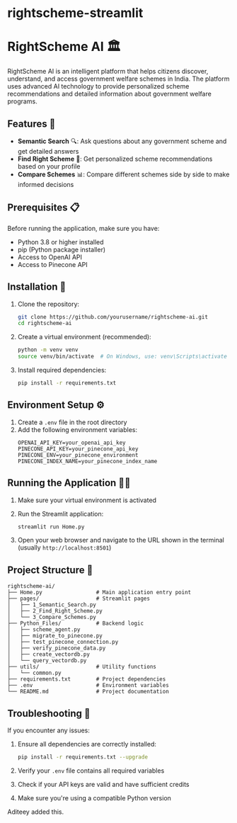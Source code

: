 # rightscheme-streamlit

# RightScheme AI 🏛️

RightScheme AI is an intelligent platform that helps citizens discover, understand, and access government welfare schemes in India. The platform uses advanced AI technology to provide personalized scheme recommendations and detailed information about government welfare programs.

## Features 🌟

- **Semantic Search** 🔍: Ask questions about any government scheme and get detailed answers
- **Find Right Scheme** 🎯: Get personalized scheme recommendations based on your profile
- **Compare Schemes** 📊: Compare different schemes side by side to make informed decisions

## Prerequisites 📋

Before running the application, make sure you have:

- Python 3.8 or higher installed
- pip (Python package installer)
- Access to OpenAI API
- Access to Pinecone API

## Installation 🚀

1. Clone the repository:
   ```bash
   git clone https://github.com/yourusername/rightscheme-ai.git
   cd rightscheme-ai
   ```

2. Create a virtual environment (recommended):
   ```bash
   python -m venv venv
   source venv/bin/activate  # On Windows, use: venv\Scripts\activate
   ```

3. Install required dependencies:
   ```bash
   pip install -r requirements.txt
   ```

## Environment Setup ⚙️

1. Create a `.env` file in the root directory
2. Add the following environment variables:
   ```plaintext
   OPENAI_API_KEY=your_openai_api_key
   PINECONE_API_KEY=your_pinecone_api_key
   PINECONE_ENV=your_pinecone_environment
   PINECONE_INDEX_NAME=your_pinecone_index_name
   ```


## Running the Application 🏃‍♂️

1. Make sure your virtual environment is activated
2. Run the Streamlit application:
   ```bash
   streamlit run Home.py
   ```

3. Open your web browser and navigate to the URL shown in the terminal (usually `http://localhost:8501`)

## Project Structure 📁

```
rightscheme-ai/
├── Home.py                 # Main application entry point
├── pages/                  # Streamlit pages
│   ├── 1_Semantic_Search.py
│   ├── 2_Find_Right_Scheme.py
│   └── 3_Compare_Schemes.py
├── Python_Files/           # Backend logic
│   ├── scheme_agent.py
│   ├── migrate_to_pinecone.py
│   ├── test_pinecone_connection.py
│   ├── verify_pinecone_data.py
│   ├── create_vectordb.py
│   └── query_vectordb.py
├── utils/                  # Utility functions
│   └── common.py
├── requirements.txt        # Project dependencies
├── .env                    # Environment variables
└── README.md               # Project documentation
```

## Troubleshooting 🔧

If you encounter any issues:

1. Ensure all dependencies are correctly installed:
   ```bash
   pip install -r requirements.txt --upgrade
   ```

2. Verify your `.env` file contains all required variables
3. Check if your API keys are valid and have sufficient credits
4. Make sure you're using a compatible Python version


Aditeey added this.